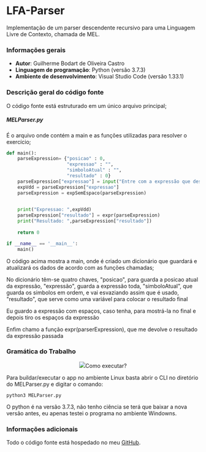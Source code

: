 # LFA-Parser
Implementação de um parser descendente recursivo para uma Linguagem Livre de Contexto, chamada de MEL.

### Informações gerais
- **Autor**: Guilherme Bodart de Oliveira Castro
- **Linguagem de programação**: Python (versão 3.7.3)
- **Ambiente de desenvolvimento**: Visual Studio Code (versão 1.33.1)

### Descrição geral do código fonte
O código fonte está estruturado em um único arquivo principal;

##### MELParser.py
É o arquivo onde contém a main e as funções utilizadas para resolver o exercício;

```python
def main():
    parseExpression= {"posicao" : 0,
                      "expressao" : "",
                      "simboloAtual" : "",
                      "resultado" : 0}
    parseExpression["expressao"] = input("Entre com a expressão que deseja: ")
    expVdd = parseExpression["expressao"]   
    parseExpression = expSemEspaco(parseExpression)
    

    print("Expressao: ",expVdd)
    parseExpression["resultado"] = expr(parseExpression)
    print("Resultado: ",parseExpression["resultado"])
    
    return 0

if __name__ == '__main__':
    main()
```

<p> O código acima mostra a main, onde é criado um dicionário que guardará e atualizará os dados de acordo com as funções chamadas;<p>
<p> No dicionário têm-se quatro chaves, "posicao", para guarda a posicao atual da expressão, "expressão", guarda a expressão toda, "simboloAtual", que guarda os simbolos em ordem, e vai esvaziando assim que é usado, "resultado", que serve como uma variável para colocar o resultado final</p>
<p> Eu guardo a expressão com espaços, caso tenha, para mostrá-la no final e depois tiro os espaços da expressão</p>
<p> Enfim chamo a função expr(parserExpression), que me devolve o resultado da expressão passada</p>



<h3>Gramática do Trabalho</h3>
<p align="center">
  <img src="https://github.com/Guilherme-Bodart/LFA-Parser/blob/master/imagens/Regra%20de%20produ%C3%A7%C3%A3o%20da%20gram%C3%A1tica%20MEL.png>
</p>


### Como executar?
Para buildar/executar o app no ambiente Linux basta abrir o CLI no diretório do MELParser.py e digitar o comando:
    
    python3 MELParser.py 
    
O python é na versão 3.7.3, não tenho ciência se terá que baixar a nova versão antes, eu apenas testei o programa no ambiente Windowns.

   
    
### Informações adicionais
Todo o código fonte está hospedado no meu [GitHub](https://github.com/Guilherme-Bodart/LFA-Parser).

